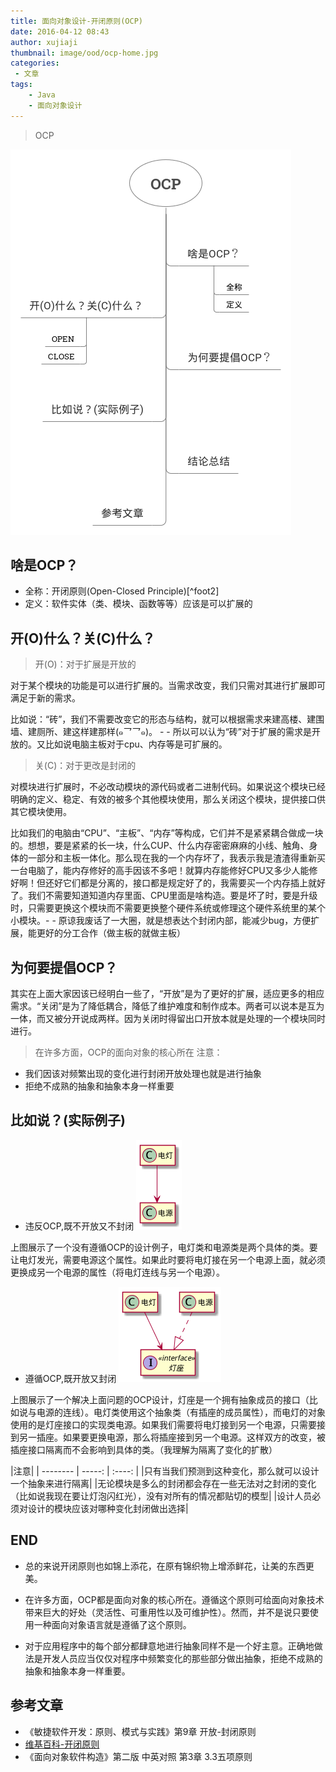 ```yaml
---
title: 面向对象设计-开闭原则(OCP)
date: 2016-04-12 08:43
author: xujiaji
thumbnail: image/ood/ocp-home.jpg
categories:
 - 文章
tags:
    - Java
    - 面向对象设计
---
```


> OCP

![OCP.png](image/ood/ocp.png)
## 啥是OCP？
- 全称：开闭原则(Open-Closed Principle)[^foot2]
- 定义：软件实体（类、模块、函数等等）应该是可以扩展的

## 开(O)什么？关(C)什么？
>开(O)：对于扩展是开放的

对于某个模块的功能是可以进行扩展的。当需求改变，我们只需对其进行扩展即可满足于新的需求。

比如说：“砖”，我们不需要改变它的形态与结构，就可以根据需求来建高楼、建围墙、建厕所、建这样建那样(๑乛乛๑)。 - - 所以可以认为“砖”对于扩展的需求是开放的。又比如说电脑主板对于cpu、内存等是可扩展的。

>关(C)：对于更改是封闭的

对模块进行扩展时，不必改动模块的源代码或者二进制代码。如果说这个模块已经明确的定义、稳定、有效的被多个其他模块使用，那么关闭这个模块，提供接口供其它模块使用。

比如我们的电脑由“CPU”、“主板”、“内存”等构成，它们并不是紧紧耦合做成一块的。想想，要是紧紧的长一块，什么CUP、什么内存密密麻麻的小线、触角、身体的一部分和主板一体化。那么现在我的一个内存坏了，我表示我是渣渣得重新买一台电脑了，能内存修好的高手因该不多吧！就算内存能修好CPU又多少人能修好啊！但还好它们都是分离的，接口都是规定好了的，我需要买一个内存插上就好了。我们不需要知道知道内存里面、CPU里面是啥构造。要是坏了时，要是升级时，只需要更换这个模块而不需要更换整个硬件系统或修理这个硬件系统里的某个小模块。- - 原谅我废话了一大圈，就是想表达个封闭内部，能减少bug，方便扩展，能更好的分工合作（做主板的就做主板）


## 为何要提倡OCP？
其实在上面大家因该已经明白一些了，“开放”是为了更好的扩展，适应更多的相应需求。“关闭”是为了降低耦合，降低了维护难度和制作成本。两者可以说本是互为一体，而又被分开说成两样。因为关闭时得留出口开放本就是处理的一个模块同时进行。

> 在许多方面，OCP的面向对象的核心所在
> 注意：
- 我们因该对频繁出现的变化进行封闭开放处理也就是进行抽象
- 拒绝不成熟的抽象和抽象本身一样重要

## 比如说？(实际例子)

 - 违反OCP,既不开放又不封闭
![既不开放又不封闭.png](image/ood/ocp-no.png)

 上图展示了一个没有遵循OCP的设计例子，电灯类和电源类是两个具体的类。要让电灯发光，需要电源这个属性。如果此时要将电灯接在另一个电源上面，就必须更换成另一个电源的属性（将电灯连线与另一个电源）。
 - 遵循OCP,既开放又封闭
![既开放又封闭.png](image/ood/ocp-yes.png)

 上图展示了一个解决上面问题的OCP设计，灯座是一个拥有抽象成员的接口（比如说与电源的连线）。电灯类使用这个抽象类（有插座的成员属性），而电灯的对象使用的是灯座接口的实现类电源。如果我们需要将电灯接到另一个电源，只需要接到另一插座。如果要更换电源，那么将插座接到另一个电源。这样双方的改变，被插座接口隔离而不会影响到具体的类。（我理解为隔离了变化的扩散）

|注意|
| --------   | -----:  | :----:  |
|只有当我们预测到这种变化，那么就可以设计一个抽象来进行隔离|
|无论模块是多么的封闭都会存在一些无法对之封闭的变化（比如说我现在要让灯泡闪红光），没有对所有的情况都贴切的模型|
|设计人员必须对设计的模块应该对哪种变化封闭做出选择|


## END
- 总的来说开闭原则也如锦上添花，在原有锦织物上增添鲜花，让美的东西更美。

- 在许多方面，OCP都是面向对象的核心所在。遵循这个原则可给面向对象技术带来巨大的好处（灵活性、可重用性以及可维护性）。然而，并不是说只要使用一种面向对象语言就是遵循了这个原则。

- 对于应用程序中的每个部分都肆意地进行抽象同样不是一个好主意。正确地做法是开发人员应当仅仅对程序中频繁变化的那些部分做出抽象，拒绝不成熟的抽象和抽象本身一样重要。
## 参考文章
- 《敏捷软件开发：原则、模式与实践》第9章  开放-封闭原则
- [维基百科-开闭原则](https://zh.wikipedia.org/wiki/%E5%BC%80%E9%97%AD%E5%8E%9F%E5%88%99)
- 《面向对象软件构造》第二版 中英对照 第3章 3.3五项原则
